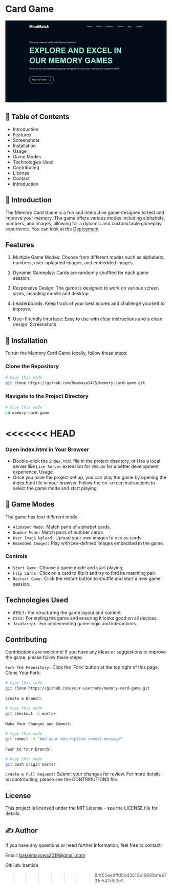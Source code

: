 #  Card Game

![Another Screenshot](./assets/images/Screenshot2.png)

## 📝 Table of Contents

* Introduction
* Features
* Screenshots
* Installation
* Usage
* Game Modes
* Technologies Used
* Contributing
* License
* Contact
* Introduction

<!-- ------------------ -->

## 🧐 Introduction

The Memory Card Game is a fun and interactive game designed to test and improve your memory. The game offers various modes including alphabets, numbers, and images, allowing for a dynamic and customizable gameplay experience.
You can look at the [Deployment](https://github.com/Dumbuya1475/memory-card-game/blob/main/README.md#deployment)

## Features

1. Multiple Game Modes: Choose from different modes such as alphabets, numbers, user-uploaded images, and embedded images.

2. Dynamic Gameplay: Cards are randomly shuffled for each game session.

3. Responsive Design: The game is designed to work on various screen sizes, including mobile and desktop.

4. Leaderboards: Keep track of your best scores and challenge yourself to improve.

5. User-Friendly Interface: Easy to use with clear instructions and a clean design.
Screenshots

## 🏁 Installation

To run the Memory Card Game locally, follow these steps:

### Clone the Repository

```bash
# Copy this code
git clone https://github.com/Dumbuya1475/memory-card-game.git
```

### Navigate to the Project Directory

```bash
# Copy this code
cd memory-card-game
```
<<<<<<< HEAD
=======

### Open index.html in Your Browser

* Double-click the `index.html` file in the project directory, or
Use a local server like `Live Server` extension for `VSCode` for a better development experience.
Usage
* Once you have the project set up, you can play the game by opening the index.html file in your browser. Follow the on-screen instructions to select the game mode and start playing.

## 🔧 Game Modes

The game has four different mode.

* `Alphabet Mode:` Match pairs of alphabet cards.
* `Number Mode:` Match pairs of number cards.
* `User Image Upload:` Upload your own images to use as cards.
* `Embedded Images:` Play with pre-defined images embedded in the game.
<!-- Random Generated Images: Enjoy a surprise with randomly generated placeholder images each time you play. -->
### Controls

* `Start Game:` Choose a game mode and start playing.
* `Flip Cards:` Click on a card to flip it and try to find its matching pair.
* `Restart Game:` Click the restart button to shuffle and start a new game session.

## Technologies Used

* `HTML5:` For structuring the game layout and content.
* `CSS3:` For styling the game and ensuring it looks good on all devices.
* `JavaScript:` For implementing game logic and interactions.

## Contributing

Contributions are welcome! If you have any ideas or suggestions to improve the game, please follow these steps:

`Fork the Repository:` Click the 'Fork' button at the top right of this page.
Clone Your Fork:

```bash
# Copy this code
git clone https://github.com/your-username/memory-card-game.git

```

`Create a Branch:`

```bash
# Copy this code
git checkout -b master
```

`Make Your Changes and Commit:`

```bash
# Copy this code
git commit -m "Add your descriptive commit message"
```

`Push to Your Branch:`

```bash
# Copy this code
git push origin master
```

`Create a Pull Request:` Submit your changes for review.
For more details on contributing, please see the CONTRIBUTIONS file.

## License

This project is licensed under the MIT License - see the LICENSE file for details.

## ✍️ Author

If you have any questions or need further information, feel free to contact:

Email: <bakremayowa2019@gmail.com>

GitHub: bamide
>>>>>>> 84f65eedffd0dd3510e19999afea731e542db2e0
